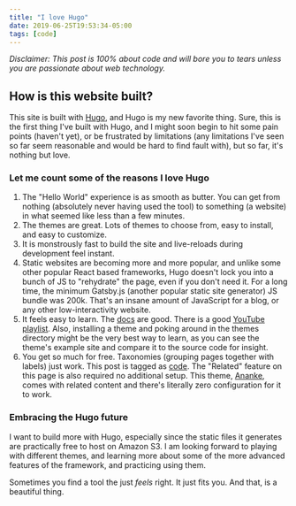 ```yaml
---
title: "I love Hugo"
date: 2019-06-25T19:53:34-05:00
tags: [code]
---
```


*Disclaimer: This post is 100% about code and will bore you to tears unless you are passionate about web technology.*

## How is this website built?

This site is built with [Hugo](https://gohugo.io/), and Hugo is my new favorite thing.  Sure, this is the first thing I've built with Hugo, and I might soon begin to hit some pain points (haven't yet), or be frustrated by limitations (any limitations I've seen so far seem reasonable and would be hard to find fault with), but so far, it's nothing but love.

### Let me count some of the reasons I love Hugo

1. The "Hello World" experience is as smooth as butter. You can get from nothing (absolutely never having used the tool) to something (a website) in what seemed like less than a few minutes.
2. The themes are great.  Lots of themes to choose from, easy to install, and easy to customize.
3. It is monstrously fast to build the site and live-reloads during development feel instant.
4. Static websites are becoming more and more popular, and unlike some other popular React based frameworks, Hugo doesn't lock you into a bunch of JS to "rehydrate" the page, even if you don't need it. For a long time, the minimum Gatsby.js (another popular static site generator) JS bundle was 200k.  That's an insane amount of JavaScript for a blog, or any other low-interactivity website.
5. It feels easy to learn. The [docs](https://gohugo.io/documentation/) are good. There is a good [YouTube playlist](https://www.youtube.com/playlist?list=PLLAZ4kZ9dFpOnyRlyS-liKL5ReHDcj4G3).  Also, installing a theme and poking around in the themes directory might be the very best way to learn, as you can see the theme's example site and compare it to the source code for insight.
6. You get so much for free. Taxonomies (grouping pages together with labels) just work.  This post is tagged as [code](https://natedean.info/tags/code).  The "Related" feature on this page is also required no additional setup. This theme, [Ananke](https://gohugo-ananke-theme-demo.netlify.com/), comes with related content and there's literally zero configuration for it to work.

### Embracing the Hugo future

I want to build more with Hugo, especially since the static files it generates are practically free to host on Amazon S3.  I am looking forward to playing with different themes, and learning more about some of the more advanced features of the framework, and practicing using them.

Sometimes you find a tool the just *feels* right.  It just fits you.  And that, is a beautiful thing.






